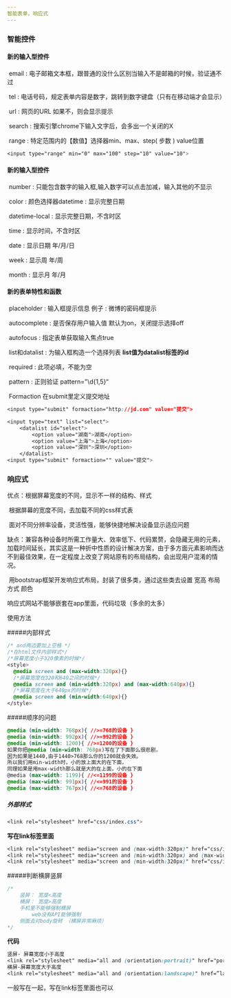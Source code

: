 ```yaml
---
智能表单，响应式
---
```


### 智能控件

#### 新的输入型控件

​    email  :  电子邮箱文本框，跟普通的没什么区别当输入不是邮箱的时候，验证通不过

​    tel   :   电话号码，规定表单内容是数字，跳转到数字键盘（只有在移动端才会显示）

​    url   :   网页的URL 如果不，则会显示提示

​    search  :  搜索引擎chrome下输入文字后，会多出一个关闭的X

​    range  :  特定范围内的【数值】选择器min、max、step( 步数 ) value位置

```css
<input type="range" min="0" max="100" step="10" value="10">
```

#### 新的输入型控件

​    number  :  只能包含数字的输入框,输入数字可以点击加减，输入其他的不显示

​    color  :  颜色选择器datetime  :  显示完整日期

​    datetime-local  :  显示完整日期，不含时区

​    time  :  显示时间，不含时区

​    date  :    显示日期       年/月/日

​    week  :  显示周         年/周

​    month  :  显示月         年/月

#### 新的表单特性和函数

​    placeholder  :  输入框提示信息   例子 :  微博的密码框提示

​    autocomplete  :  是否保存用户输入值    默认为on，关闭提示选择off

​    autofocus  :  指定表单获取输入焦点true

​    list和datalist  :  为输入框构造一个选择列表    **list值为datalist标签的id**

​    required  :  此项必填，不能为空

​    pattern :     正则验证  pattern="\d{1,5}“

​    Formaction 在submit里定义提交地址

```css
<input type="submit" formaction="http://jd.com" value="提交">
```

```css
<input type="text" list="select">
    <datalist id="select">
        <option value="湖南">湖南</option>
        <option value="上海">上海</option>
        <option value="深圳">深圳</option>
    </datalist>
<input type="submit" formaction="" value="提交">
```

### 响应式

优点：根据屏幕宽度的不同，显示不一样的结构、样式

​    根据屏幕的宽度不同，去加载不同的css样式表

​    面对不同分辨率设备，灵活性强，能够快捷地解决设备显示适应问题

缺点：兼容各种设备时所需工作量大、效率低下、代码累赘，会隐藏无用的元素，加载时间延长，其实这是一种折中性质的设计解决方案，由于多方面元素影响而达不到最佳效果，在一定程度上改变了网站原有的布局结构，会出现用户混淆的情况。

​    用bootstrap框架开发响应式布局，封装了很多类，通过这些类去设置 宽高 布局方式 颜色

响应式网站不能够嵌套在app里面，代码垃圾（多余的太多）

使用方法

#####内部样式

```css
/* and两边要加上空格 */
/*在html文件内部样式*/
/*屏幕宽度小于320像素的时候*/
<style>
  @media screen and (max-width:320px){}
  /*屏幕宽度在320和640之间的时候*/
  @media screen and (min-width:320px) and (max-width:640px){}
  /*屏幕宽度在大于640px的时候*/
  @media screen and (min-width:640px){}
</style>
```

#####顺序的问题

```css
@media (min-width: 768px){ //>=768的设备 }
@media (min-width: 992px){ //>=992的设备 }
@media (min-width: 1200){ //>=1200的设备 }
如果你把@media (min-width: 768px)写在了下面那么很悲剧，
因为如果是1440,由于1440>768那么你的1200就会失效。
所以我们用min-width时，小的放上面大的在下面，
同理如果是用max-width那么就是大的在上面，小的在下面
@media (max-width: 1199){ //<=1199的设备 }
@media (max-width: 991px){ //<=991的设备 }
@media (max-width: 767px){ //<=768的设备 }
```

##### 外部样式

```css
<link rel="stylesheet" href="css/index.css">
```

**写在link标签里面**

```css
<link rel="stylesheet" media="screen and (max-width:320px)" href="css/index.css">
<link rel="stylesheet" media="screen and (min-width:320px) and (max-width:640px)" href="css/index.css">
<link rel="stylesheet" media="screen and (min-width:320px)" href="css/index.css">
```

#####判断横屏竖屏

```css
/*
    竖屏： 宽度<高度
    横屏： 宽度>高度
    手机里不能够强制横屏
        web没有API能够强制
    侧面去对body旋转 （横屏非常麻烦）
*/
```

**代码**

```css
竖屏- 屏幕宽度小于高度
<link rel="stylesheet" media="all and (orientation:portrait)" href="portrait.css">
横屏-屏幕宽度大于高度
<link rel="stylesheet" media="all and (orientation:landscape)" href=”landscape.css">
```

一般写在一起，写在link标签里面也可以